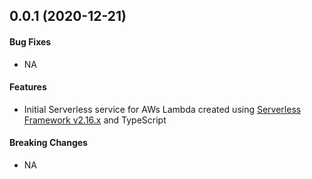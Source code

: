 
<a name="v0.0.1"></a>
## 0.0.1 (2020-12-21)

#### Bug Fixes

* NA

#### Features

* Initial Serverless service for AWs Lambda created using [Serverless Framework v2.16.x](https://www.serverless.com/) and TypeScript

#### Breaking Changes

* NA
